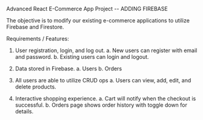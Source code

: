 Advanced React E-Commerce App Project -- ADDING FIREBASE


The objective is to modify our existing e-commerce applications to utilize Firebase and Firestore. 

Requirements / Features:
1. User registration, login, and log out.
 a. New users can register with email and password.
 b. Existing users can login and logout.

2. Data stored in Firebase.
 a. Users
 b. Orders

3. All users are able to utilize CRUD ops
a. Users can view, add, edit, and delete products.

4. Interactive shopping experience.
a. Cart will notify when the checkout is successful.
b. Orders page shows order history with toggle down for details.

   
